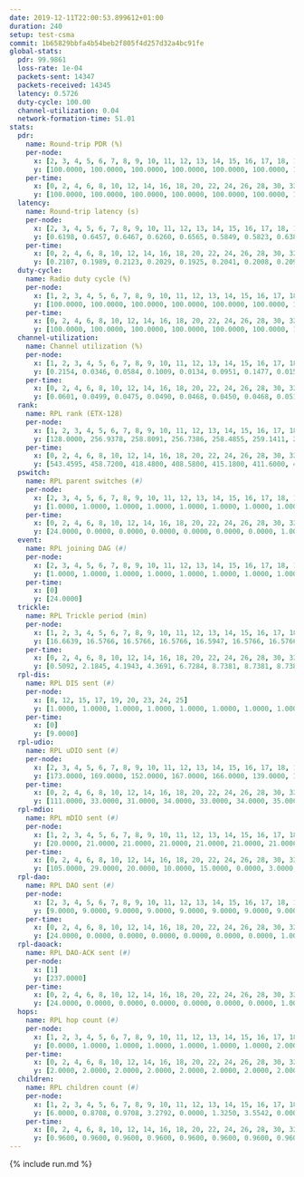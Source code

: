 ```yaml
---
date: 2019-12-11T22:00:53.899612+01:00
duration: 240
setup: test-csma
commit: 1b65829bbfa4b54beb2f805f4d257d32a4bc91fe
global-stats:
  pdr: 99.9861
  loss-rate: 1e-04
  packets-sent: 14347
  packets-received: 14345
  latency: 0.5726
  duty-cycle: 100.00
  channel-utilization: 0.04
  network-formation-time: 51.01
stats:
  pdr:
    name: Round-trip PDR (%)
    per-node:
      x: [2, 3, 4, 5, 6, 7, 8, 9, 10, 11, 12, 13, 14, 15, 16, 17, 18, 19, 20, 21, 22, 23, 24, 25]
      y: [100.0000, 100.0000, 100.0000, 100.0000, 100.0000, 100.0000, 100.0000, 100.0000, 100.0000, 100.0000, 100.0000, 100.0000, 100.0000, 100.0000, 99.8288, 100.0000, 100.0000, 99.8294, 100.0000, 100.0000, 100.0000, 100.0000, 100.0000, 100.0000]
    per-time:
      x: [0, 2, 4, 6, 8, 10, 12, 14, 16, 18, 20, 22, 24, 26, 28, 30, 32, 34, 36, 38, 40, 42, 44, 46, 48, 50, 52, 54, 56, 58, 60, 62, 64, 66, 68, 70, 72, 74, 76, 78, 80, 82, 84, 86, 88, 90, 92, 94, 96, 98, 100, 102, 104, 106, 108, 110, 112, 114, 116, 118, 120, 122, 124, 126, 128, 130, 132, 134, 136, 138, 140, 142, 144, 146, 148, 150, 152, 154, 156, 158, 160, 162, 164, 166, 168, 170, 172, 174, 176, 178, 180, 182, 184, 186, 188, 190, 192, 194, 196, 198, 200, 202, 204, 206, 208, 210, 212, 214, 216, 218, 220, 222, 224, 226, 228, 230, 232, 234, 236, 238]
      y: [100.0000, 100.0000, 100.0000, 100.0000, 100.0000, 100.0000, 100.0000, 100.0000, 100.0000, 99.1667, 100.0000, 100.0000, 100.0000, 100.0000, 100.0000, 100.0000, 100.0000, 100.0000, 99.1667, 100.0000, 100.0000, 100.0000, 100.0000, 100.0000, 100.0000, 100.0000, 100.0000, 100.0000, 100.0000, 100.0000, 100.0000, 100.0000, 100.0000, 100.0000, 100.0000, 100.0000, 100.0000, 100.0000, 100.0000, 100.0000, 100.0000, 100.0000, 100.0000, 100.0000, 100.0000, 100.0000, 100.0000, 100.0000, 100.0000, 100.0000, 100.0000, 100.0000, 100.0000, 100.0000, 100.0000, 100.0000, 100.0000, 100.0000, 100.0000, 100.0000, 100.0000, 100.0000, 100.0000, 100.0000, 100.0000, 100.0000, 100.0000, 100.0000, 100.0000, 100.0000, 100.0000, 100.0000, 100.0000, 100.0000, 100.0000, 100.0000, 100.0000, 100.0000, 100.0000, 100.0000, 100.0000, 100.0000, 100.0000, 100.0000, 100.0000, 100.0000, 100.0000, 100.0000, 100.0000, 100.0000, 100.0000, 100.0000, 100.0000, 100.0000, 100.0000, 100.0000, 100.0000, 100.0000, 100.0000, 100.0000, 100.0000, 100.0000, 100.0000, 100.0000, 100.0000, 100.0000, 100.0000, 100.0000, 100.0000, 100.0000, 100.0000, 100.0000, 100.0000, 100.0000, 100.0000, 100.0000, 100.0000, 100.0000, 100.0000, 100.0000]
  latency:
    name: Round-trip latency (s)
    per-node:
      x: [2, 3, 4, 5, 6, 7, 8, 9, 10, 11, 12, 13, 14, 15, 16, 17, 18, 19, 20, 21, 22, 23, 24, 25]
      y: [0.6198, 0.6457, 0.6467, 0.6260, 0.6565, 0.5849, 0.5823, 0.6388, 0.5685, 0.6055, 0.6051, 0.6189, 0.4949, 0.5995, 0.6088, 0.5597, 0.5986, 0.4878, 0.4934, 0.5071, 0.4900, 0.4967, 0.5136, 0.4978]
    per-time:
      x: [0, 2, 4, 6, 8, 10, 12, 14, 16, 18, 20, 22, 24, 26, 28, 30, 32, 34, 36, 38, 40, 42, 44, 46, 48, 50, 52, 54, 56, 58, 60, 62, 64, 66, 68, 70, 72, 74, 76, 78, 80, 82, 84, 86, 88, 90, 92, 94, 96, 98, 100, 102, 104, 106, 108, 110, 112, 114, 116, 118, 120, 122, 124, 126, 128, 130, 132, 134, 136, 138, 140, 142, 144, 146, 148, 150, 152, 154, 156, 158, 160, 162, 164, 166, 168, 170, 172, 174, 176, 178, 180, 182, 184, 186, 188, 190, 192, 194, 196, 198, 200, 202, 204, 206, 208, 210, 212, 214, 216, 218, 220, 222, 224, 226, 228, 230, 232, 234, 236, 238]
      y: [0.2107, 0.1989, 0.2123, 0.2029, 0.1925, 0.2041, 0.2008, 0.2090, 0.1969, 0.1936, 0.2012, 0.2036, 0.1937, 0.2097, 0.2136, 0.2014, 0.2160, 0.2160, 0.2070, 0.2008, 0.2147, 0.2088, 0.1936, 0.2041, 0.1983, 0.1952, 0.1886, 0.2017, 0.1829, 0.1919, 0.1995, 0.1974, 0.1946, 0.1998, 0.2004, 0.1901, 0.2023, 0.1971, 0.2040, 0.1893, 0.2019, 0.1965, 0.1949, 0.2053, 0.1943, 0.1870, 0.1938, 0.1867, 0.1944, 0.1891, 0.2046, 0.1837, 0.1863, 0.2023, 0.2000, 0.1870, 0.6502, 0.6182, 0.7630, 0.7108, 0.7334, 0.6977, 0.6184, 0.6089, 0.5367, 0.5974, 0.5891, 0.6299, 0.5732, 0.5777, 0.5319, 0.5445, 0.5995, 0.8532, 0.7855, 0.7865, 0.8533, 0.7960, 0.7397, 0.6910, 0.7859, 0.7302, 0.6907, 0.7359, 0.6774, 0.7318, 0.6180, 0.6761, 0.6031, 0.6695, 1.1680, 1.1678, 1.1675, 1.1662, 1.1700, 1.1526, 1.1606, 1.1591, 1.1608, 1.1422, 1.1544, 1.1562, 1.1586, 1.1629, 1.1606, 1.1602, 1.1527, 1.1722, 1.1703, 1.1593, 1.1582, 1.1696, 1.1793, 1.1632, 1.1511, 1.1579, 1.1481, 1.1576, 1.1633, 1.1390]
  duty-cycle:
    name: Radio duty cycle (%)
    per-node:
      x: [1, 2, 3, 4, 5, 6, 7, 8, 9, 10, 11, 12, 13, 14, 15, 16, 17, 18, 19, 20, 21, 22, 23, 24, 25]
      y: [100.0000, 100.0000, 100.0000, 100.0000, 100.0000, 100.0000, 100.0000, 100.0000, 100.0000, 100.0000, 100.0000, 100.0000, 100.0000, 100.0000, 100.0000, 100.0000, 100.0000, 100.0000, 100.0000, 100.0000, 100.0000, 100.0000, 100.0000, 100.0000, 100.0000]
    per-time:
      x: [0, 2, 4, 6, 8, 10, 12, 14, 16, 18, 20, 22, 24, 26, 28, 30, 32, 34, 36, 38, 40, 42, 44, 46, 48, 50, 52, 54, 56, 58, 60, 62, 64, 66, 68, 70, 72, 74, 76, 78, 80, 82, 84, 86, 88, 90, 92, 94, 96, 98, 100, 102, 104, 106, 108, 110, 112, 114, 116, 118, 120, 122, 124, 126, 128, 130, 132, 134, 136, 138, 140, 142, 144, 146, 148, 150, 152, 154, 156, 158, 160, 162, 164, 166, 168, 170, 172, 174, 176, 178, 180, 182, 184, 186, 188, 190, 192, 194, 196, 198, 200, 202, 204, 206, 208, 210, 212, 214, 216, 218, 220, 222, 224, 226, 228, 230, 232, 234, 236, 238, 240]
      y: [100.0000, 100.0000, 100.0000, 100.0000, 100.0000, 100.0000, 100.0000, 100.0000, 100.0000, 100.0000, 100.0000, 100.0000, 100.0000, 100.0000, 100.0000, 100.0000, 100.0000, 100.0000, 100.0000, 100.0000, 100.0000, 100.0000, 100.0000, 100.0000, 100.0000, 100.0000, 100.0000, 100.0000, 100.0000, 100.0000, 100.0000, 100.0000, 100.0000, 100.0000, 100.0000, 100.0000, 100.0000, 100.0000, 100.0000, 100.0000, 100.0000, 100.0000, 100.0000, 100.0000, 100.0000, 100.0000, 100.0000, 100.0000, 100.0000, 100.0000, 100.0000, 100.0000, 100.0000, 100.0000, 100.0000, 100.0000, 100.0000, 100.0000, 100.0000, 100.0000, 100.0000, 100.0000, 100.0000, 100.0000, 100.0000, 100.0000, 100.0000, 100.0000, 100.0000, 100.0000, 100.0000, 100.0000, 100.0000, 100.0000, 100.0000, 100.0000, 100.0000, 100.0000, 100.0000, 100.0000, 100.0000, 100.0000, 100.0000, 100.0000, 100.0000, 100.0000, 100.0000, 100.0000, 100.0000, 100.0000, 100.0000, 100.0000, 100.0000, 100.0000, 100.0000, 100.0000, 100.0000, 100.0000, 100.0000, 100.0000, 100.0000, 100.0000, 100.0000, 100.0000, 100.0000, 100.0000, 100.0000, 100.0000, 100.0000, 100.0000, 100.0000, 100.0000, 100.0000, 100.0000, 100.0000, 100.0000, 100.0000, 100.0000, 100.0000, 100.0000, null]
  channel-utilization:
    name: Channel utilization (%)
    per-node:
      x: [1, 2, 3, 4, 5, 6, 7, 8, 9, 10, 11, 12, 13, 14, 15, 16, 17, 18, 19, 20, 21, 22, 23, 24, 25]
      y: [0.2154, 0.0346, 0.0584, 0.1009, 0.0134, 0.0951, 0.1477, 0.0153, 0.0147, 0.0136, 0.0199, 0.0141, 0.0258, 0.0142, 0.0295, 0.0832, 0.0198, 0.0928, 0.0152, 0.0141, 0.0137, 0.0140, 0.0168, 0.0150, 0.0171]
    per-time:
      x: [0, 2, 4, 6, 8, 10, 12, 14, 16, 18, 20, 22, 24, 26, 28, 30, 32, 34, 36, 38, 40, 42, 44, 46, 48, 50, 52, 54, 56, 58, 60, 62, 64, 66, 68, 70, 72, 74, 76, 78, 80, 82, 84, 86, 88, 90, 92, 94, 96, 98, 100, 102, 104, 106, 108, 110, 112, 114, 116, 118, 120, 122, 124, 126, 128, 130, 132, 134, 136, 138, 140, 142, 144, 146, 148, 150, 152, 154, 156, 158, 160, 162, 164, 166, 168, 170, 172, 174, 176, 178, 180, 182, 184, 186, 188, 190, 192, 194, 196, 198, 200, 202, 204, 206, 208, 210, 212, 214, 216, 218, 220, 222, 224, 226, 228, 230, 232, 234, 236, 238, 240]
      y: [0.0601, 0.0499, 0.0475, 0.0490, 0.0468, 0.0450, 0.0468, 0.0518, 0.0473, 0.0404, 0.0446, 0.0440, 0.0459, 0.0463, 0.0604, 0.0435, 0.0457, 0.0494, 0.0489, 0.0471, 0.0453, 0.0453, 0.0458, 0.0433, 0.0473, 0.0447, 0.0443, 0.0434, 0.0449, 0.0456, 0.0402, 0.0450, 0.0446, 0.0471, 0.0473, 0.0422, 0.0425, 0.0450, 0.0451, 0.0439, 0.0453, 0.0460, 0.0449, 0.0477, 0.0461, 0.0412, 0.0423, 0.0453, 0.0444, 0.0439, 0.0410, 0.0449, 0.0421, 0.0437, 0.0452, 0.0431, 0.0452, 0.0495, 0.0449, 0.0434, 0.0429, 0.0388, 0.0463, 0.0442, 0.0438, 0.0426, 0.0442, 0.0452, 0.0441, 0.0443, 0.0465, 0.0485, 0.0418, 0.0424, 0.0452, 0.0426, 0.0455, 0.0431, 0.0405, 0.0442, 0.0463, 0.0412, 0.0408, 0.0406, 0.0427, 0.0477, 0.0414, 0.0395, 0.0444, 0.0419, 0.0426, 0.0429, 0.0447, 0.0456, 0.0416, 0.0462, 0.0427, 0.0438, 0.0426, 0.0411, 0.0459, 0.0417, 0.0429, 0.0428, 0.0450, 0.0432, 0.0395, 0.0419, 0.0448, 0.0456, 0.0439, 0.0436, 0.0456, 0.0434, 0.0464, 0.0443, 0.0401, 0.0426, 0.0411, 0.0429, null]
  rank:
    name: RPL rank (ETX-128)
    per-node:
      x: [1, 2, 3, 4, 5, 6, 7, 8, 9, 10, 11, 12, 13, 14, 15, 16, 17, 18, 19, 20, 21, 22, 23, 24, 25]
      y: [128.0000, 256.9378, 258.8091, 256.7386, 258.4855, 259.1411, 264.4108, 388.6846, 395.5519, 388.1901, 396.3704, 390.4878, 390.0083, 523.4798, 391.9215, 405.1488, 393.5207, 405.2521, 535.4715, 526.9224, 537.1564, 535.8893, 567.0332, 542.7676, 542.8216]
    per-time:
      x: [0, 2, 4, 6, 8, 10, 12, 14, 16, 18, 20, 22, 24, 26, 28, 30, 32, 34, 36, 38, 40, 42, 44, 46, 48, 50, 52, 54, 56, 58, 60, 62, 64, 66, 68, 70, 72, 74, 76, 78, 80, 82, 84, 86, 88, 90, 92, 94, 96, 98, 100, 102, 104, 106, 108, 110, 112, 114, 116, 118, 120, 122, 124, 126, 128, 130, 132, 134, 136, 138, 140, 142, 144, 146, 148, 150, 152, 154, 156, 158, 160, 162, 164, 166, 168, 170, 172, 174, 176, 178, 180, 182, 184, 186, 188, 190, 192, 194, 196, 198, 200, 202, 204, 206, 208, 210, 212, 214, 216, 218, 220, 222, 224, 226, 228, 230, 232, 234, 236, 238, 240]
      y: [543.4595, 458.7200, 418.4800, 408.5800, 415.1800, 411.6000, 411.4000, 410.3137, 401.0600, 400.8039, 397.1200, 400.7200, 399.9000, 402.0000, 411.8600, 417.2600, 416.8200, 415.2600, 414.7800, 414.5283, 399.0400, 397.7800, 397.1000, 392.5800, 388.9216, 393.6800, 393.5200, 392.6200, 392.4600, 392.0200, 392.5600, 395.0800, 396.9400, 397.7200, 395.2157, 396.7400, 397.8400, 399.0980, 401.2308, 396.5769, 393.0400, 393.5200, 392.3200, 393.9200, 392.8000, 392.8000, 391.8600, 393.3333, 394.2941, 391.8600, 392.3000, 394.8800, 395.0588, 394.0400, 396.3529, 392.8400, 394.3600, 392.7800, 391.8800, 391.4800, 391.8000, 388.7200, 388.2800, 388.8800, 387.5400, 386.8600, 389.3000, 391.3800, 391.4400, 394.5600, 394.4400, 393.2500, 393.0784, 393.3600, 396.5472, 393.3200, 392.6400, 391.3800, 390.9400, 393.5200, 392.9400, 392.7451, 392.7400, 393.6800, 392.5800, 393.8400, 392.9800, 390.9200, 391.8600, 391.3400, 391.6000, 391.8400, 392.1400, 393.4800, 391.5000, 392.5400, 395.9020, 393.0800, 391.5600, 390.1961, 389.5882, 393.1373, 391.6000, 391.1400, 391.9000, 393.1800, 393.7600, 395.1373, 392.1600, 394.0784, 397.2745, 394.7600, 395.9800, 394.1200, 397.5490, 394.8800, 396.3333, 393.6154, 392.0800, 391.0600, null]
  pswitch:
    name: RPL parent switches (#)
    per-node:
      x: [2, 3, 4, 5, 6, 7, 8, 9, 10, 11, 12, 13, 14, 15, 16, 17, 18, 19, 20, 21, 22, 23, 24, 25]
      y: [1.0000, 1.0000, 1.0000, 1.0000, 1.0000, 1.0000, 1.0000, 1.0000, 2.0000, 3.0000, 6.0000, 2.0000, 8.0000, 2.0000, 2.0000, 2.0000, 2.0000, 6.0000, 5.0000, 3.0000, 4.0000, 1.0000, 1.0000, 1.0000]
    per-time:
      x: [0, 2, 4, 6, 8, 10, 12, 14, 16, 18, 20, 22, 24, 26, 28, 30, 32, 34, 36, 38, 40, 42, 44, 46, 48, 50, 52, 54, 56, 58, 60, 62, 64, 66, 68, 70, 72, 74, 76, 78, 80, 82, 84, 86, 88, 90, 92, 94, 96, 98, 100, 102, 104, 106, 108, 110, 112, 114, 116, 118, 120, 122, 124, 126, 128, 130, 132, 134, 136, 138, 140, 142, 144, 146, 148, 150, 152, 154, 156, 158, 160, 162, 164, 166, 168, 170, 172, 174, 176, 178, 180, 182, 184, 186, 188, 190, 192, 194, 196, 198, 200, 202, 204, 206, 208, 210, 212, 214, 216, 218, 220, 222, 224, 226, 228, 230, 232, 234]
      y: [24.0000, 0.0000, 0.0000, 0.0000, 0.0000, 0.0000, 0.0000, 1.0000, 0.0000, 1.0000, 0.0000, 0.0000, 0.0000, 0.0000, 0.0000, 0.0000, 0.0000, 0.0000, 0.0000, 3.0000, 0.0000, 0.0000, 0.0000, 0.0000, 1.0000, 0.0000, 0.0000, 0.0000, 0.0000, 0.0000, 0.0000, 0.0000, 0.0000, 0.0000, 1.0000, 0.0000, 0.0000, 1.0000, 2.0000, 2.0000, 0.0000, 0.0000, 0.0000, 0.0000, 0.0000, 0.0000, 0.0000, 1.0000, 1.0000, 0.0000, 0.0000, 0.0000, 1.0000, 0.0000, 1.0000, 0.0000, 0.0000, 0.0000, 0.0000, 0.0000, 0.0000, 0.0000, 0.0000, 0.0000, 0.0000, 0.0000, 0.0000, 0.0000, 0.0000, 0.0000, 0.0000, 2.0000, 1.0000, 0.0000, 3.0000, 0.0000, 0.0000, 0.0000, 0.0000, 0.0000, 0.0000, 1.0000, 0.0000, 0.0000, 0.0000, 0.0000, 0.0000, 0.0000, 0.0000, 0.0000, 0.0000, 0.0000, 0.0000, 0.0000, 0.0000, 0.0000, 1.0000, 0.0000, 0.0000, 1.0000, 1.0000, 1.0000, 0.0000, 0.0000, 0.0000, 0.0000, 0.0000, 1.0000, 0.0000, 1.0000, 1.0000, 0.0000, 0.0000, 0.0000, 1.0000, 0.0000, 1.0000, 2.0000]
  event:
    name: RPL joining DAG (#)
    per-node:
      x: [2, 3, 4, 5, 6, 7, 8, 9, 10, 11, 12, 13, 14, 15, 16, 17, 18, 19, 20, 21, 22, 23, 24, 25]
      y: [1.0000, 1.0000, 1.0000, 1.0000, 1.0000, 1.0000, 1.0000, 1.0000, 1.0000, 1.0000, 1.0000, 1.0000, 1.0000, 1.0000, 1.0000, 1.0000, 1.0000, 1.0000, 1.0000, 1.0000, 1.0000, 1.0000, 1.0000, 1.0000]
    per-time:
      x: [0]
      y: [24.0000]
  trickle:
    name: RPL Trickle period (min)
    per-node:
      x: [1, 2, 3, 4, 5, 6, 7, 8, 9, 10, 11, 12, 13, 14, 15, 16, 17, 18, 19, 20, 21, 22, 23, 24, 25]
      y: [16.6639, 16.5766, 16.5766, 16.5766, 16.5947, 16.5766, 16.5766, 16.5755, 16.5766, 16.5803, 16.5840, 16.5583, 16.5803, 16.5216, 16.5792, 16.5803, 16.5803, 16.5792, 16.5583, 16.5902, 16.5469, 16.5507, 16.5302, 16.5302, 16.5302]
    per-time:
      x: [0, 2, 4, 6, 8, 10, 12, 14, 16, 18, 20, 22, 24, 26, 28, 30, 32, 34, 36, 38, 40, 42, 44, 46, 48, 50, 52, 54, 56, 58, 60, 62, 64, 66, 68, 70, 72, 74, 76, 78, 80, 82, 84, 86, 88, 90, 92, 94, 96, 98, 100, 102, 104, 106, 108, 110, 112, 114, 116, 118, 120, 122, 124, 126, 128, 130, 132, 134, 136, 138, 140, 142, 144, 146, 148, 150, 152, 154, 156, 158, 160, 162, 164, 166, 168, 170, 172, 174, 176, 178, 180, 182, 184, 186, 188, 190, 192, 194, 196, 198, 200, 202, 204, 206, 208, 210, 212, 214, 216, 218, 220, 222, 224, 226, 228, 230, 232, 234, 236, 238, 240]
      y: [0.5092, 2.1845, 4.1943, 4.3691, 6.7284, 8.7381, 8.7381, 8.7381, 11.7091, 17.4763, 17.4763, 17.4763, 17.4763, 17.4763, 17.4763, 17.4763, 17.4763, 17.4763, 17.4763, 17.4763, 17.4763, 17.4763, 17.4763, 17.4763, 17.4763, 17.4763, 17.4763, 17.4763, 17.4763, 17.4763, 17.4763, 17.4763, 17.4763, 17.4763, 17.4763, 17.4763, 17.4763, 17.4763, 17.4763, 17.4763, 17.4763, 17.4763, 17.4763, 17.4763, 17.4763, 17.4763, 17.4763, 17.4763, 17.4763, 17.4763, 17.4763, 17.4763, 17.4763, 17.4763, 17.4763, 17.4763, 17.4763, 17.4763, 17.4763, 17.4763, 17.4763, 17.4763, 17.4763, 17.4763, 17.4763, 17.4763, 17.4763, 17.4763, 17.4763, 17.4763, 17.4763, 17.4763, 17.4763, 17.4763, 17.4763, 17.4763, 17.4763, 17.4763, 17.4763, 17.4763, 17.4763, 17.4763, 17.4763, 17.4763, 17.4763, 17.4763, 17.4763, 17.4763, 17.4763, 17.4763, 17.4763, 17.4763, 17.4763, 17.4763, 17.4763, 17.4763, 17.4763, 17.4763, 17.4763, 17.4763, 17.4763, 17.4763, 17.4763, 17.4763, 17.4763, 17.4763, 17.4763, 17.4763, 17.4763, 17.4763, 17.4763, 17.4763, 17.4763, 17.4763, 17.4763, 17.4763, 17.4763, 17.4763, 17.4763, 17.4763, null]
  rpl-dis:
    name: RPL DIS sent (#)
    per-node:
      x: [8, 12, 15, 17, 19, 20, 23, 24, 25]
      y: [1.0000, 1.0000, 1.0000, 1.0000, 1.0000, 1.0000, 1.0000, 1.0000, 1.0000]
    per-time:
      x: [0]
      y: [9.0000]
  rpl-udio:
    name: RPL uDIO sent (#)
    per-node:
      x: [2, 3, 4, 5, 6, 7, 8, 9, 10, 11, 12, 13, 14, 15, 16, 17, 18, 19, 20, 21, 22, 23, 24, 25]
      y: [173.0000, 169.0000, 152.0000, 167.0000, 166.0000, 139.0000, 169.0000, 168.0000, 168.0000, 163.0000, 171.0000, 164.0000, 169.0000, 169.0000, 158.0000, 164.0000, 135.0000, 168.0000, 165.0000, 164.0000, 172.0000, 163.0000, 176.0000, 167.0000]
    per-time:
      x: [0, 2, 4, 6, 8, 10, 12, 14, 16, 18, 20, 22, 24, 26, 28, 30, 32, 34, 36, 38, 40, 42, 44, 46, 48, 50, 52, 54, 56, 58, 60, 62, 64, 66, 68, 70, 72, 74, 76, 78, 80, 82, 84, 86, 88, 90, 92, 94, 96, 98, 100, 102, 104, 106, 108, 110, 112, 114, 116, 118, 120, 122, 124, 126, 128, 130, 132, 134, 136, 138, 140, 142, 144, 146, 148, 150, 152, 154, 156, 158, 160, 162, 164, 166, 168, 170, 172, 174, 176, 178, 180, 182, 184, 186, 188, 190, 192, 194, 196, 198, 200, 202, 204, 206, 208, 210, 212, 214, 216, 218, 220, 222, 224, 226, 228, 230, 232, 234, 236, 238, 240]
      y: [111.0000, 33.0000, 31.0000, 34.0000, 33.0000, 34.0000, 35.0000, 32.0000, 35.0000, 31.0000, 30.0000, 37.0000, 22.0000, 35.0000, 30.0000, 33.0000, 30.0000, 30.0000, 37.0000, 25.0000, 32.0000, 26.0000, 36.0000, 34.0000, 27.0000, 38.0000, 34.0000, 32.0000, 36.0000, 31.0000, 37.0000, 30.0000, 32.0000, 32.0000, 31.0000, 33.0000, 27.0000, 32.0000, 33.0000, 31.0000, 35.0000, 32.0000, 27.0000, 34.0000, 32.0000, 31.0000, 31.0000, 35.0000, 26.0000, 33.0000, 30.0000, 28.0000, 37.0000, 33.0000, 33.0000, 37.0000, 32.0000, 31.0000, 33.0000, 27.0000, 37.0000, 35.0000, 29.0000, 33.0000, 33.0000, 28.0000, 32.0000, 33.0000, 33.0000, 31.0000, 34.0000, 34.0000, 30.0000, 35.0000, 30.0000, 34.0000, 33.0000, 31.0000, 31.0000, 30.0000, 34.0000, 31.0000, 32.0000, 29.0000, 37.0000, 31.0000, 33.0000, 35.0000, 33.0000, 29.0000, 36.0000, 31.0000, 31.0000, 36.0000, 35.0000, 29.0000, 34.0000, 32.0000, 30.0000, 31.0000, 33.0000, 33.0000, 39.0000, 29.0000, 28.0000, 36.0000, 30.0000, 33.0000, 36.0000, 33.0000, 33.0000, 27.0000, 29.0000, 33.0000, 33.0000, 28.0000, 32.0000, 34.0000, 32.0000, 34.0000, 0.0000]
  rpl-mdio:
    name: RPL mDIO sent (#)
    per-node:
      x: [1, 2, 3, 4, 5, 6, 7, 8, 9, 10, 11, 12, 13, 14, 15, 16, 17, 18, 19, 20, 21, 22, 23, 24, 25]
      y: [20.0000, 21.0000, 21.0000, 21.0000, 21.0000, 21.0000, 21.0000, 21.0000, 20.0000, 20.0000, 20.0000, 20.0000, 20.0000, 20.0000, 20.0000, 22.0000, 21.0000, 21.0000, 21.0000, 21.0000, 21.0000, 20.0000, 21.0000, 21.0000, 21.0000]
    per-time:
      x: [0, 2, 4, 6, 8, 10, 12, 14, 16, 18, 20, 22, 24, 26, 28, 30, 32, 34, 36, 38, 40, 42, 44, 46, 48, 50, 52, 54, 56, 58, 60, 62, 64, 66, 68, 70, 72, 74, 76, 78, 80, 82, 84, 86, 88, 90, 92, 94, 96, 98, 100, 102, 104, 106, 108, 110, 112, 114, 116, 118, 120, 122, 124, 126, 128, 130, 132, 134, 136, 138, 140, 142, 144, 146, 148, 150, 152, 154, 156, 158, 160, 162, 164, 166, 168, 170, 172, 174, 176, 178, 180, 182, 184, 186, 188, 190, 192, 194, 196, 198, 200, 202, 204, 206, 208, 210, 212, 214, 216, 218, 220, 222, 224, 226, 228, 230, 232, 234, 236, 238, 240]
      y: [105.0000, 29.0000, 20.0000, 10.0000, 15.0000, 0.0000, 3.0000, 13.0000, 9.0000, 0.0000, 0.0000, 0.0000, 0.0000, 5.0000, 9.0000, 6.0000, 4.0000, 1.0000, 0.0000, 0.0000, 0.0000, 0.0000, 6.0000, 6.0000, 6.0000, 5.0000, 2.0000, 0.0000, 0.0000, 0.0000, 1.0000, 3.0000, 6.0000, 6.0000, 9.0000, 0.0000, 0.0000, 0.0000, 0.0000, 5.0000, 4.0000, 7.0000, 6.0000, 3.0000, 0.0000, 0.0000, 0.0000, 0.0000, 4.0000, 9.0000, 4.0000, 5.0000, 3.0000, 0.0000, 0.0000, 0.0000, 0.0000, 4.0000, 8.0000, 9.0000, 3.0000, 1.0000, 0.0000, 0.0000, 0.0000, 2.0000, 3.0000, 5.0000, 5.0000, 10.0000, 0.0000, 0.0000, 0.0000, 0.0000, 2.0000, 10.0000, 7.0000, 4.0000, 2.0000, 0.0000, 0.0000, 0.0000, 0.0000, 7.0000, 3.0000, 8.0000, 4.0000, 3.0000, 0.0000, 0.0000, 0.0000, 2.0000, 4.0000, 3.0000, 10.0000, 3.0000, 3.0000, 0.0000, 0.0000, 0.0000, 0.0000, 6.0000, 8.0000, 7.0000, 4.0000, 0.0000, 0.0000, 0.0000, 0.0000, 4.0000, 7.0000, 6.0000, 7.0000, 1.0000, 0.0000, 0.0000, 0.0000, 0.0000, 9.0000, 3.0000, 1.0000]
  rpl-dao:
    name: RPL DAO sent (#)
    per-node:
      x: [2, 3, 4, 5, 6, 7, 8, 9, 10, 11, 12, 13, 14, 15, 16, 17, 18, 19, 20, 21, 22, 23, 24, 25]
      y: [9.0000, 9.0000, 9.0000, 9.0000, 9.0000, 9.0000, 9.0000, 9.0000, 10.0000, 11.0000, 11.0000, 10.0000, 13.0000, 10.0000, 9.0000, 10.0000, 10.0000, 12.0000, 11.0000, 10.0000, 11.0000, 9.0000, 9.0000, 9.0000]
    per-time:
      x: [0, 2, 4, 6, 8, 10, 12, 14, 16, 18, 20, 22, 24, 26, 28, 30, 32, 34, 36, 38, 40, 42, 44, 46, 48, 50, 52, 54, 56, 58, 60, 62, 64, 66, 68, 70, 72, 74, 76, 78, 80, 82, 84, 86, 88, 90, 92, 94, 96, 98, 100, 102, 104, 106, 108, 110, 112, 114, 116, 118, 120, 122, 124, 126, 128, 130, 132, 134, 136, 138, 140, 142, 144, 146, 148, 150, 152, 154, 156, 158, 160, 162, 164, 166, 168, 170, 172, 174, 176, 178, 180, 182, 184, 186, 188, 190, 192, 194, 196, 198, 200, 202, 204, 206, 208, 210, 212, 214, 216, 218, 220, 222, 224, 226, 228, 230, 232, 234, 236, 238, 240]
      y: [24.0000, 0.0000, 0.0000, 0.0000, 0.0000, 0.0000, 0.0000, 1.0000, 0.0000, 1.0000, 0.0000, 0.0000, 0.0000, 0.0000, 22.0000, 0.0000, 0.0000, 0.0000, 0.0000, 3.0000, 0.0000, 1.0000, 0.0000, 1.0000, 1.0000, 0.0000, 0.0000, 0.0000, 17.0000, 1.0000, 0.0000, 0.0000, 0.0000, 2.0000, 2.0000, 1.0000, 0.0000, 2.0000, 3.0000, 2.0000, 0.0000, 0.0000, 8.0000, 9.0000, 0.0000, 0.0000, 0.0000, 1.0000, 2.0000, 0.0000, 0.0000, 0.0000, 2.0000, 4.0000, 1.0000, 0.0000, 4.0000, 11.0000, 0.0000, 0.0000, 0.0000, 0.0000, 2.0000, 0.0000, 0.0000, 0.0000, 1.0000, 5.0000, 0.0000, 1.0000, 2.0000, 15.0000, 1.0000, 0.0000, 3.0000, 0.0000, 1.0000, 1.0000, 0.0000, 0.0000, 0.0000, 4.0000, 1.0000, 0.0000, 0.0000, 12.0000, 2.0000, 0.0000, 3.0000, 0.0000, 1.0000, 1.0000, 0.0000, 0.0000, 0.0000, 3.0000, 3.0000, 0.0000, 0.0000, 9.0000, 6.0000, 2.0000, 2.0000, 0.0000, 0.0000, 2.0000, 0.0000, 1.0000, 0.0000, 4.0000, 1.0000, 1.0000, 0.0000, 2.0000, 12.0000, 1.0000, 1.0000, 3.0000, 0.0000, 2.0000, 0.0000]
  rpl-daoack:
    name: RPL DAO-ACK sent (#)
    per-node:
      x: [1]
      y: [237.0000]
    per-time:
      x: [0, 2, 4, 6, 8, 10, 12, 14, 16, 18, 20, 22, 24, 26, 28, 30, 32, 34, 36, 38, 40, 42, 44, 46, 48, 50, 52, 54, 56, 58, 60, 62, 64, 66, 68, 70, 72, 74, 76, 78, 80, 82, 84, 86, 88, 90, 92, 94, 96, 98, 100, 102, 104, 106, 108, 110, 112, 114, 116, 118, 120, 122, 124, 126, 128, 130, 132, 134, 136, 138, 140, 142, 144, 146, 148, 150, 152, 154, 156, 158, 160, 162, 164, 166, 168, 170, 172, 174, 176, 178, 180, 182, 184, 186, 188, 190, 192, 194, 196, 198, 200, 202, 204, 206, 208, 210, 212, 214, 216, 218, 220, 222, 224, 226, 228, 230, 232, 234, 236, 238, 240]
      y: [24.0000, 0.0000, 0.0000, 0.0000, 0.0000, 0.0000, 0.0000, 1.0000, 0.0000, 1.0000, 0.0000, 0.0000, 0.0000, 0.0000, 22.0000, 0.0000, 0.0000, 0.0000, 0.0000, 3.0000, 0.0000, 1.0000, 0.0000, 1.0000, 1.0000, 0.0000, 0.0000, 0.0000, 17.0000, 1.0000, 0.0000, 0.0000, 0.0000, 2.0000, 2.0000, 1.0000, 0.0000, 2.0000, 3.0000, 2.0000, 0.0000, 0.0000, 8.0000, 9.0000, 0.0000, 0.0000, 0.0000, 1.0000, 2.0000, 0.0000, 0.0000, 0.0000, 2.0000, 4.0000, 1.0000, 0.0000, 3.0000, 12.0000, 0.0000, 0.0000, 0.0000, 0.0000, 2.0000, 0.0000, 0.0000, 0.0000, 1.0000, 5.0000, 0.0000, 1.0000, 2.0000, 15.0000, 1.0000, 0.0000, 3.0000, 0.0000, 1.0000, 1.0000, 0.0000, 0.0000, 0.0000, 4.0000, 1.0000, 0.0000, 0.0000, 12.0000, 2.0000, 0.0000, 3.0000, 0.0000, 1.0000, 1.0000, 0.0000, 0.0000, 0.0000, 3.0000, 3.0000, 0.0000, 0.0000, 10.0000, 5.0000, 2.0000, 2.0000, 0.0000, 0.0000, 2.0000, 0.0000, 1.0000, 0.0000, 4.0000, 1.0000, 1.0000, 0.0000, 2.0000, 12.0000, 1.0000, 1.0000, 3.0000, 0.0000, 2.0000, 0.0000]
  hops:
    name: RPL hop count (#)
    per-node:
      x: [1, 2, 3, 4, 5, 6, 7, 8, 9, 10, 11, 12, 13, 14, 15, 16, 17, 18, 19, 20, 21, 22, 23, 24, 25]
      y: [0.0000, 1.0000, 1.0000, 1.0000, 1.0000, 1.0000, 1.0000, 2.0000, 2.0000, 2.0000, 2.0000, 2.0000, 2.0000, 3.0000, 2.0000, 2.0000, 2.0000, 2.0000, 3.0000, 3.0000, 3.0000, 3.0000, 3.0000, 3.0000, 3.0000]
    per-time:
      x: [0, 2, 4, 6, 8, 10, 12, 14, 16, 18, 20, 22, 24, 26, 28, 30, 32, 34, 36, 38, 40, 42, 44, 46, 48, 50, 52, 54, 56, 58, 60, 62, 64, 66, 68, 70, 72, 74, 76, 78, 80, 82, 84, 86, 88, 90, 92, 94, 96, 98, 100, 102, 104, 106, 108, 110, 112, 114, 116, 118, 120, 122, 124, 126, 128, 130, 132, 134, 136, 138, 140, 142, 144, 146, 148, 150, 152, 154, 156, 158, 160, 162, 164, 166, 168, 170, 172, 174, 176, 178, 180, 182, 184, 186, 188, 190, 192, 194, 196, 198, 200, 202, 204, 206, 208, 210, 212, 214, 216, 218, 220, 222, 224, 226, 228, 230, 232, 234, 236, 238]
      y: [2.0000, 2.0000, 2.0000, 2.0000, 2.0000, 2.0000, 2.0000, 2.0000, 2.0000, 2.0000, 2.0000, 2.0000, 2.0000, 2.0000, 2.0000, 2.0000, 2.0000, 2.0000, 2.0000, 2.0000, 2.0000, 2.0000, 2.0000, 2.0000, 2.0000, 2.0000, 2.0000, 2.0000, 2.0000, 2.0000, 2.0000, 2.0000, 2.0000, 2.0000, 2.0000, 2.0000, 2.0000, 2.0000, 2.0000, 2.0000, 2.0000, 2.0000, 2.0000, 2.0000, 2.0000, 2.0000, 2.0000, 2.0000, 2.0000, 2.0000, 2.0000, 2.0000, 2.0000, 2.0000, 2.0000, 2.0000, 2.0000, 2.0000, 2.0000, 2.0000, 2.0000, 2.0000, 2.0000, 2.0000, 2.0000, 2.0000, 2.0000, 2.0000, 2.0000, 2.0000, 2.0000, 2.0000, 2.0000, 2.0000, 2.0000, 2.0000, 2.0000, 2.0000, 2.0000, 2.0000, 2.0000, 2.0000, 2.0000, 2.0000, 2.0000, 2.0000, 2.0000, 2.0000, 2.0000, 2.0000, 2.0000, 2.0000, 2.0000, 2.0000, 2.0000, 2.0000, 2.0000, 2.0000, 2.0000, 2.0000, 2.0000, 2.0000, 2.0000, 2.0000, 2.0000, 2.0000, 2.0000, 2.0000, 2.0000, 2.0000, 2.0000, 2.0000, 2.0000, 2.0000, 2.0000, 2.0000, 2.0000, 2.0000, 2.0000, 2.0000]
  children:
    name: RPL children count (#)
    per-node:
      x: [1, 2, 3, 4, 5, 6, 7, 8, 9, 10, 11, 12, 13, 14, 15, 16, 17, 18, 19, 20, 21, 22, 23, 24, 25]
      y: [6.0000, 0.8708, 0.9708, 3.2792, 0.0000, 1.3250, 3.5542, 0.0000, 0.0000, 0.0000, 0.1875, 0.0000, 0.5208, 0.0000, 0.7375, 3.0625, 0.2458, 3.2458, 0.0000, 0.0000, 0.0000, 0.0000, 0.0000, 0.0000, 0.0000]
    per-time:
      x: [0, 2, 4, 6, 8, 10, 12, 14, 16, 18, 20, 22, 24, 26, 28, 30, 32, 34, 36, 38, 40, 42, 44, 46, 48, 50, 52, 54, 56, 58, 60, 62, 64, 66, 68, 70, 72, 74, 76, 78, 80, 82, 84, 86, 88, 90, 92, 94, 96, 98, 100, 102, 104, 106, 108, 110, 112, 114, 116, 118, 120, 122, 124, 126, 128, 130, 132, 134, 136, 138, 140, 142, 144, 146, 148, 150, 152, 154, 156, 158, 160, 162, 164, 166, 168, 170, 172, 174, 176, 178, 180, 182, 184, 186, 188, 190, 192, 194, 196, 198, 200, 202, 204, 206, 208, 210, 212, 214, 216, 218, 220, 222, 224, 226, 228, 230, 232, 234, 236, 238]
      y: [0.9600, 0.9600, 0.9600, 0.9600, 0.9600, 0.9600, 0.9600, 0.9600, 0.9600, 0.9600, 0.9600, 0.9600, 0.9600, 0.9600, 0.9600, 0.9600, 0.9600, 0.9600, 0.9600, 0.9600, 0.9600, 0.9600, 0.9600, 0.9600, 0.9600, 0.9600, 0.9600, 0.9600, 0.9600, 0.9600, 0.9600, 0.9600, 0.9600, 0.9600, 0.9600, 0.9600, 0.9600, 0.9600, 0.9600, 0.9600, 0.9600, 0.9600, 0.9600, 0.9600, 0.9600, 0.9600, 0.9600, 0.9600, 0.9600, 0.9600, 0.9600, 0.9600, 0.9600, 0.9600, 0.9600, 0.9600, 0.9600, 0.9600, 0.9600, 0.9600, 0.9600, 0.9600, 0.9600, 0.9600, 0.9600, 0.9600, 0.9600, 0.9600, 0.9600, 0.9600, 0.9600, 0.9600, 0.9600, 0.9600, 0.9600, 0.9600, 0.9600, 0.9600, 0.9600, 0.9600, 0.9600, 0.9600, 0.9600, 0.9600, 0.9600, 0.9600, 0.9600, 0.9600, 0.9600, 0.9600, 0.9600, 0.9600, 0.9600, 0.9600, 0.9600, 0.9600, 0.9600, 0.9600, 0.9600, 0.9600, 0.9600, 0.9600, 0.9600, 0.9600, 0.9600, 0.9600, 0.9600, 0.9600, 0.9600, 0.9600, 0.9600, 0.9600, 0.9600, 0.9600, 0.9600, 0.9600, 0.9600, 0.9600, 0.9600, 0.9600]
---
```


{% include run.md %}
